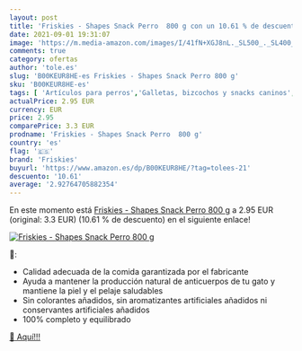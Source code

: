 ```yaml
---
layout: post
title: 'Friskies - Shapes Snack Perro  800 g con un 10.61 % de descuento'
date: 2021-09-01 19:31:07
image: 'https://m.media-amazon.com/images/I/41fN+XGJ8nL._SL500_._SL400_.jpg'
comments: true
category: ofertas
author: 'tole.es'
slug: 'B00KEUR8HE-es Friskies - Shapes Snack Perro 800 g'
sku: 'B00KEUR8HE-es'
tags: [ 'Artículos para perros','Galletas, bizcochos y snacks caninos','Productos para mascotas','Treats para perros','friskies', ]
actualPrice: 2.95 EUR
currency: EUR
price: 2.95
comparePrice: 3.3 EUR
prodname: 'Friskies - Shapes Snack Perro  800 g'
country: 'es'
flag: '🇪🇸'
brand: 'Friskies'
buyurl: 'https://www.amazon.es/dp/B00KEUR8HE/?tag=tolees-21'
descuento: '10.61'
average: '2.92764705882354'
---
```


En este momento está [Friskies - Shapes Snack Perro  800 g](https://www.amazon.es/dp/B00KEUR8HE/?tag=tolees-21) a 2.95 EUR (original: 3.3 EUR) (10.61 %  de descuento) en el siguiente enlace!

[![Friskies - Shapes Snack Perro  800 g](https://m.media-amazon.com/images/I/41fN+XGJ8nL._SL500_._SL400_.jpg)](https://www.amazon.es/dp/B00KEUR8HE/?tag=tolees-21)

🔎:

- Calidad adecuada de la comida garantizada por el fabricante
- Ayuda a mantener la producción natural de anticuerpos de tu gato y mantiene la piel y el pelaje saludables
- Sin colorantes añadidos, sin aromatizantes artificiales añadidos ni conservantes artificiales añadidos
- 100% completo y equilibrado

[🛒 Aquí!!!](https://www.amazon.es/dp/B00KEUR8HE/?tag=tolees-21)
